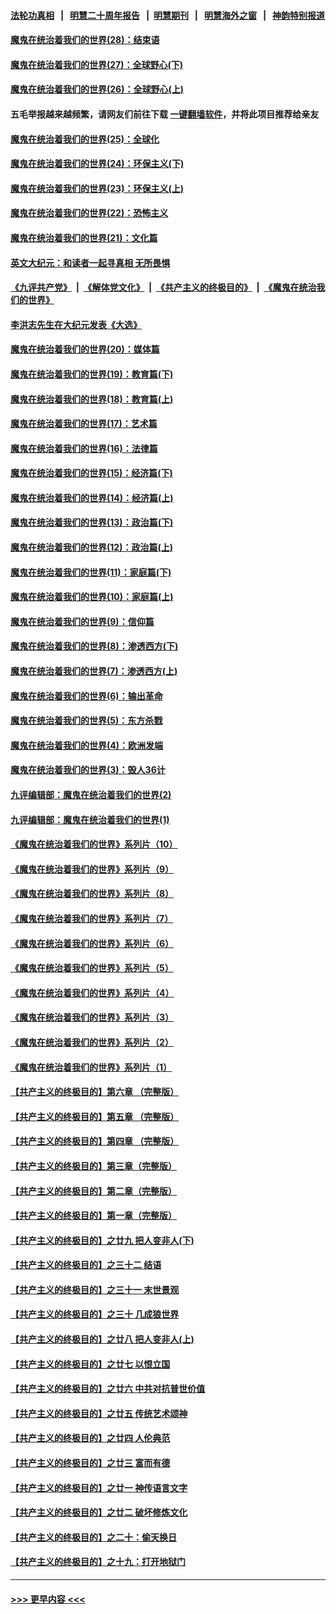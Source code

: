 #### [法轮功真相](https://github.com/gfw-breaker/truth/blob/master/README.md?t=0) &nbsp;&nbsp;|&nbsp;&nbsp; [明慧二十周年报告](https://github.com/gfw-breaker/mh-reports/blob/master/README.md?t=0) &nbsp;&nbsp;|&nbsp;&nbsp;[明慧期刊](https://github.com/gfw-breaker/mh-qikan) &nbsp;&nbsp;|&nbsp;&nbsp; [明慧海外之窗](https://github.com/gfw-breaker/mh-news/blob/master/README.md?t=0) &nbsp;&nbsp;|&nbsp;&nbsp; [神韵特别报道](https://github.com/gfw-breaker/mh-news/blob/master/shenyun.md?t=0)
#### [魔鬼在统治着我们的世界(28)：结束语](../pages/nsc422/n10936246.md?t=06301552) 
#### [魔鬼在统治着我们的世界(27)：全球野心(下)](../pages/nsc422/n10928319.md?t=06301552) 
#### [魔鬼在统治着我们的世界(26)：全球野心(上)](../pages/nsc422/n10900318.md?t=06301552) 
#### 五毛举报越来越频繁，请网友们前往下载 [一键翻墙软件](https://github.com/gfw-breaker/ssr-accounts)，并将此项目推荐给亲友
#### [魔鬼在统治着我们的世界(25)：全球化](../pages/nsc422/n10788205.md?t=06301552) 
#### [魔鬼在统治着我们的世界(24)：环保主义(下)](../pages/nsc422/n10695307.md?t=06301552) 
#### [魔鬼在统治着我们的世界(23)：环保主义(上)](../pages/nsc422/n10688613.md?t=06301552) 
#### [魔鬼在统治着我们的世界(22)：恐怖主义](../pages/nsc422/n10614727.md?t=06301552) 
#### [魔鬼在统治着我们的世界(21)：文化篇](../pages/nsc422/n10597706.md?t=06301552) 
#### [英文大纪元：和读者一起寻真相 无所畏惧](../pages/nsc422/n12542027.md?t=06301552) 
#### [《九评共产党》](https://github.com/begood0513/9ping.md/blob/master/README.md) &nbsp;|&nbsp; [《解体党文化》](../../../../jtdwh.md/blob/master/README.md)  &nbsp;|&nbsp; [《共产主义的终极目的》](../../../../gczydzjmd.md/blob/master/README.md) &nbsp;|&nbsp; [《魔鬼在统治我们的世界》](../../../../mgztzwmdsj.md/blob/master/README.md) 
#### [李洪志先生在大纪元发表《大选》](../pages/nsc422/n12534746.md?t=06301552) 
#### [魔鬼在统治着我们的世界(20)：媒体篇](../pages/nsc422/n10586579.md?t=06301552) 
#### [魔鬼在统治着我们的世界(19)：教育篇(下)](../pages/nsc422/n10564808.md?t=06301552) 
#### [魔鬼在统治着我们的世界(18)：教育篇(上)](../pages/nsc422/n10526970.md?t=06301552) 
#### [魔鬼在统治着我们的世界(17)：艺术篇](../pages/nsc422/n10499093.md?t=06301552) 
#### [魔鬼在统治着我们的世界(16)：法律篇](../pages/nsc422/n10485969.md?t=06301552) 
#### [魔鬼在统治着我们的世界(15)：经济篇(下)](../pages/nsc422/n10469975.md?t=06301552) 
#### [魔鬼在统治着我们的世界(14)：经济篇(上)](../pages/nsc422/n10457370.md?t=06301552) 
#### [魔鬼在统治着我们的世界(13)：政治篇(下)](../pages/nsc422/n10448270.md?t=06301552) 
#### [魔鬼在统治着我们的世界(12)：政治篇(上)](../pages/nsc422/n10444576.md?t=06301552) 
#### [魔鬼在统治着我们的世界(11)：家庭篇(下)](../pages/nsc422/n10440961.md?t=06301552) 
#### [魔鬼在统治着我们的世界(10)：家庭篇(上)](../pages/nsc422/n10435448.md?t=06301552) 
#### [魔鬼在统治着我们的世界(9)：信仰篇](../pages/nsc422/n10432159.md?t=06301552) 
#### [魔鬼在统治着我们的世界(8)：渗透西方(下)](../pages/nsc422/n10429603.md?t=06301552) 
#### [魔鬼在统治着我们的世界(7)：渗透西方(上)](../pages/nsc422/n10426013.md?t=06301552) 
#### [魔鬼在统治着我们的世界(6)：输出革命](../pages/nsc422/n10421536.md?t=06301552) 
#### [魔鬼在统治着我们的世界(5)：东方杀戮](../pages/nsc422/n10417707.md?t=06301552) 
#### [魔鬼在统治着我们的世界(4)：欧洲发端](../pages/nsc422/n10414890.md?t=06301552) 
#### [魔鬼在统治着我们的世界(3)：毁人36计](../pages/nsc422/n10411583.md?t=06301552) 
#### [九评编辑部：魔鬼在统治着我们的世界(2)](../pages/nsc422/n10410036.md?t=06301552) 
#### [九评编辑部：魔鬼在统治着我们的世界(1)](../pages/nsc422/n10406825.md?t=06301552) 
#### [《魔鬼在统治着我们的世界》系列片（10）](../pages/nsc422/n12292670.md?t=06301552) 
#### [《魔鬼在统治着我们的世界》系列片（9）](../pages/nsc422/n12290859.md?t=06301552) 
#### [《魔鬼在统治着我们的世界》系列片（8）](../pages/nsc422/n12287445.md?t=06301552) 
#### [《魔鬼在统治着我们的世界》系列片（7）](../pages/nsc422/n12283425.md?t=06301552) 
#### [《魔鬼在统治着我们的世界》系列片（6）](../pages/nsc422/n12282314.md?t=06301552) 
#### [《魔鬼在统治着我们的世界》系列片（5）](../pages/nsc422/n12281419.md?t=06301552) 
#### [《魔鬼在统治着我们的世界》系列片（4）](../pages/nsc422/n12274024.md?t=06301552) 
#### [《魔鬼在统治着我们的世界》系列片（3）](../pages/nsc422/n12271322.md?t=06301552) 
#### [《魔鬼在统治着我们的世界》系列片（2）](../pages/nsc422/n12269049.md?t=06301552) 
#### [《魔鬼在统治着我们的世界》系列片（1）](../pages/nsc422/n12267575.md?t=06301552) 
#### [【共产主义的终极目的】第六章 （完整版）](../pages/nsc422/n11428913.md?t=06301552) 
#### [【共产主义的终极目的】第五章 （完整版）](../pages/nsc422/n11428912.md?t=06301552) 
#### [【共产主义的终极目的】第四章 （完整版）](../pages/nsc422/n11428907.md?t=06301552) 
#### [【共产主义的终极目的】第三章（完整版）](../pages/nsc422/n11428848.md?t=06301552) 
#### [【共产主义的终极目的】第二章（完整版）](../pages/nsc422/n11428831.md?t=06301552) 
#### [【共产主义的终极目的】第一章（完整版）](../pages/nsc422/n11417651.md?t=06301552) 
#### [【共产主义的终极目的】之廿九 把人变非人(下)](../pages/nsc422/n11344140.md?t=06301552) 
#### [【共产主义的终极目的】之三十二 结语](../pages/nsc422/n11360535.md?t=06301552) 
#### [【共产主义的终极目的】之三十一 末世景观](../pages/nsc422/n11351129.md?t=06301552) 
#### [【共产主义的终极目的】之三十 几成狼世界](../pages/nsc422/n11348280.md?t=06301552) 
#### [【共产主义的终极目的】之廿八 把人变非人(上)](../pages/nsc422/n11340492.md?t=06301552) 
#### [【共产主义的终极目的】之廿七 以恨立国](../pages/nsc422/n11336944.md?t=06301552) 
#### [【共产主义的终极目的】之廿六 中共对抗普世价值](../pages/nsc422/n11324785.md?t=06301552) 
#### [【共产主义的终极目的】之廿五 传统艺术颂神](../pages/nsc422/n11296396.md?t=06301552) 
#### [【共产主义的终极目的】之廿四 人伦典范](../pages/nsc422/n11296397.md?t=06301552) 
#### [【共产主义的终极目的】之廿三 富而有德](../pages/nsc422/n11283598.md?t=06301552) 
#### [【共产主义的终极目的】之廿一 神传语言文字](../pages/nsc422/n11263265.md?t=06301552) 
#### [【共产主义的终极目的】之廿二 破坏修炼文化](../pages/nsc422/n11245728.md?t=06301552) 
#### [【共产主义的终极目的】之二十：偷天换日](../pages/nsc422/n11238846.md?t=06301552) 
#### [【共产主义的终极目的】之十九：打开地狱门](../pages/nsc422/n11206376.md?t=06301552) 

----
#### [ >>> 更早内容 <<< ](../indexes/nsc422-earlier.md)
